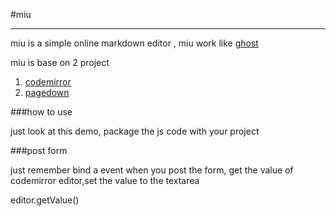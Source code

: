 #miu

---

miu is a simple online markdown editor , miu work like [ghost](http://tryghost.org)

miu is base on 2 project

1. [codemirror](http://codemirror.net)
2. [pagedown](http://code.google.com/p/pagedown/)

###how to use

just look at this demo, package the js code with your project

###post form

just remember bind a event when you post the form, get the value of codemirror editor,set the value to the textarea

editor.getValue()